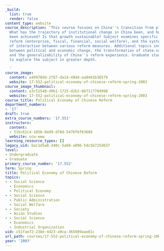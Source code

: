 ```yaml
---
_build:
  list: true
  render: false
content_type: website
course_description: 'This course focuses on China''s transition from plan to market.
  What has the trajectory of institutional change in China been, and how has growth
  been achieved? Is that growth sustainable? Subject examines specific aspects of
  reform (enterprise, fiscal, financial, social welfare), and the systemic consequences
  of interaction between various reform measures. Additional topics include the interaction
  between political and economic change, the transformation of state-society relations,
  and the generalizability of China''s reform experience. Graduate students are expected
  to explore the subject in greater depth.

  '
course_image:
  content: e49970dd-2f87-da14-49dd-aa0401b36579
  website: 17-552-political-economy-of-chinese-reform-spring-2003
course_image_thumbnail:
  content: e3c51548-d9b1-1725-d2b2-8b7117784998
  website: 17-552-political-economy-of-chinese-reform-spring-2003
course_title: Political Economy of Chinese Reform
department_numbers:
- '17'
draft: true
extra_course_numbers: '17.551'
instructors:
  content:
  - 51bc62c4-185b-0a99-d78d-5476fbf63688
  website: ocw-www
learning_resource_types: []
legacy_uid: bac1d5a8-340c-5a60-a896-5dc5b725d637
level:
- Undergraduate
- Graduate
primary_course_number: '17.552'
term: Spring
title: Political Economy of Chinese Reform
topics:
- - Social Science
  - Economics
  - Political Economy
- - Social Science
  - Public Administration
  - Social Welfare
- - Society
  - Asian Studies
- - Social Science
  - Economics
  - Industrial Organization
uid: c51fae72-238e-4d23-a9ca-365009aae81c
url_path: courses/17-552-political-economy-of-chinese-reform-spring-2003
year: '2003'
---
```

